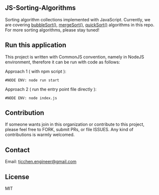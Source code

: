 ## JS-Sorting-Algorithms
Sorting algorithm collections implemented with JavaScript. Currently, we are covering [bubbleSort()](https://github.com/js-sorting-algorithms/js-sorting-algorithms/blob/main/src/sorting/bubbleSort.js), [mergeSort()](https://github.com/js-sorting-algorithms/js-sorting-algorithms/blob/main/src/sorting/mergeSort.js), [quickSort()](https://github.com/js-sorting-algorithms/js-sorting-algorithms/blob/main/src/sorting/quickSort.js) algorithms in this repo. For more sorting algorithms, please stay tuned!

## Run this application
This project is written with CommonJS convention, namely in NodeJS environment, therefore it can be run with code as follows:

Approach 1 ( with npm script ):
```
#NODE ENV: node run start
```

Approach 2 ( run the entry point file directly ):
```
#NODE ENV: node index.js
```

## Contribution
If someone wants join in this organization or contribute to this project, please feel free to FORK, submit PRs, or file ISSUES. Any kind of contributions is warmly welcomed.

## Contact
Email: tjcchen.engineer@gmail.com

## License
MIT
